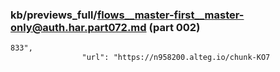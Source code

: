 ### kb/previews_full/flows__master-first__master-only@auth.har.part072.md (part 002)

```md
833",
                "url": "https://n958200.alteg.io/chunk-KO7
```

```
